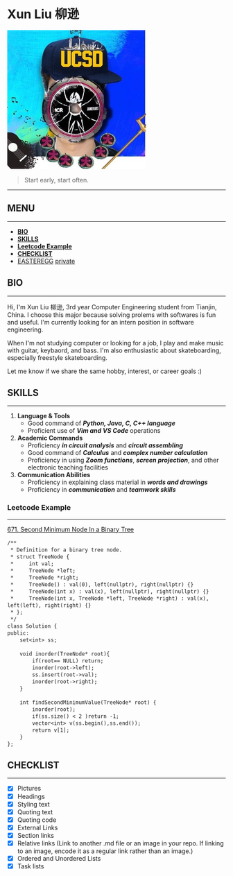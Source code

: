 # Xun Liu 柳逊
![profile](profiles/Profile.jpg)

> Start early, start often.

---
## **MENU**
---
  - [**BIO**](#bio)
  - [**SKILLS**](#skills)
  - [**Leetcode Example**](#leetcode-example)
  - [**CHECKLIST**](#checklist)
  - [EASTEREGG](profiles/Face-Reveal.jpg)
[private](PRIVATE.txt)
## **BIO**
---
Hi, I'm Xun Liu 柳逊, 3rd year Computer Engineering student from Tianjin, China. I choose this major because solving prolems with softwares is fun and useful. I'm currently looking for an intern position in software engineering.

When I'm not studying computer or looking for a job, I play and make music with guitar, keybaord, and bass. I'm also enthusiastic about skateboarding, especially freestyle skateboarding.

Let me know if we share the same hobby, interest, or career goals :)
## **SKILLS**
---
1. **Language & Tools**
   - Good command of ***Python, Java, C, C++ language***
   - Proficient use of ***Vim and VS Code*** operations
2. **Academic Commands**
   - Proficiency ***in circuit analysis*** and ***circuit assembling***
   - Good command of ***Calculus*** and ***complex number calculation***
   - Proficiency in using ***Zoom functions***, ***screen projection***, and other electronic teaching facilities
3. **Communication Abilities**
   - Proficiency in explaining class material in ***words and drawings***
   - Proficiency in ***communication*** and ***teamwork skills***

### Leetcode Example
---
[671. Second Minimum Node In a Binary Tree](https://leetcode.com/problems/second-minimum-node-in-a-binary-tree/)
```
/**
 * Definition for a binary tree node.
 * struct TreeNode {
 *     int val;
 *     TreeNode *left;
 *     TreeNode *right;
 *     TreeNode() : val(0), left(nullptr), right(nullptr) {}
 *     TreeNode(int x) : val(x), left(nullptr), right(nullptr) {}
 *     TreeNode(int x, TreeNode *left, TreeNode *right) : val(x), left(left), right(right) {}
 * };
 */
class Solution {
public:
    set<int> ss;
	
    void inorder(TreeNode* root){
        if(root== NULL) return;
        inorder(root->left);
        ss.insert(root->val);
        inorder(root->right);
    }
	
    int findSecondMinimumValue(TreeNode* root) {
        inorder(root);
        if(ss.size() < 2 )return -1;
        vector<int> v(ss.begin(),ss.end());
        return v[1];
    }
};
```

## **CHECKLIST**
---
- [x] Pictures
- [x] Headings
- [x] Styling text
- [x] Quoting text
- [x] Quoting code
- [x] External Links
- [x] Section links
- [x] Relative links (Link to another .md file or an image in your repo. If linking to an image, encode it as a regular link rather than an image.)
- [x] Ordered and Unordered Lists
- [x] Task lists